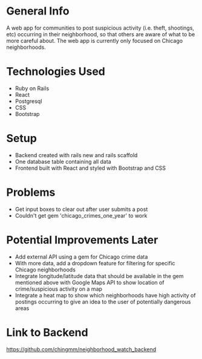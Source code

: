 # General Info
A web app for communities to post suspicious activity (i.e. theft, shootings, etc) occurring in their neighborhood, so that others are aware of what to be more careful about. The web app is currently only focused on Chicago neighborhoods.


# Technologies Used
- Ruby on Rails
- React
- Postgresql
- CSS
- Bootstrap


# Setup
- Backend created with rails new and rails scaffold
- One database table containing all data
- Frontend built with React and styled with Bootstrap and CSS

# Problems
- Get input boxes to clear out after user submits a post
- Couldn't get gem 'chicago_crimes_one_year' to work


# Potential Improvements Later
- Add external API using a gem for Chicago crime data
- With more data, add a dropdown feature for filtering for specific Chicago neighborhoods
- Integrate longitude/latitude data that should be available in the gem mentioned above with Google Maps API to show location of crime/suspicious activity on a map
- Integrate a heat map to show which neighborhoods have high activity of postings occurring to give an idea to the user of potentially dangerous areas

# Link to Backend
https://github.com/chingmm/neighborhood_watch_backend
